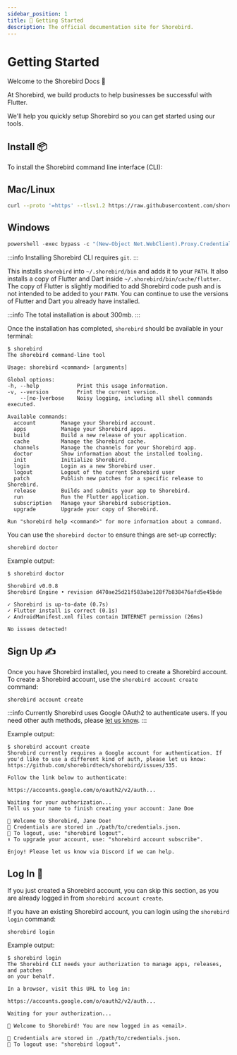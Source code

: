 ```yaml
---
sidebar_position: 1
title: 🚀 Getting Started
description: The official documentation site for Shorebird.
---
```


# Getting Started

Welcome to the Shorebird Docs 👋

At Shorebird, we build products to help businesses be successful with Flutter.

We'll help you quickly setup Shorebird so you can get started using our tools.

## Install 📦

To install the Shorebird command line interface (CLI):

## Mac/Linux

```bash
curl --proto '=https' --tlsv1.2 https://raw.githubusercontent.com/shorebirdtech/install/main/install.sh -sSf | sh
```

## Windows

```powershell
powershell -exec bypass -c "(New-Object Net.WebClient).Proxy.Credentials=[Net.CredentialCache]::DefaultNetworkCredentials;iwr('https://raw.githubusercontent.com/shorebirdtech/install/main/install.ps1')|iex"
```

:::info
Installing Shorebird CLI requires `git`.
:::

This installs `shorebird` into `~/.shorebird/bin` and adds it to your `PATH`. It
also installs a copy of Flutter and Dart inside
`~/.shorebird/bin/cache/flutter`. The copy of Flutter is slightly modified to
add Shorebird code push and is not intended to be added to your `PATH`. You can
continue to use the versions of Flutter and Dart you already have installed.

:::info
The total installation is about 300mb.
:::

Once the installation has completed, `shorebird` should be available in your
terminal:

```
$ shorebird
The shorebird command-line tool

Usage: shorebird <command> [arguments]

Global options:
-h, --help            Print this usage information.
-v, --version         Print the current version.
    --[no-]verbose    Noisy logging, including all shell commands executed.

Available commands:
  account        Manage your Shorebird account.
  apps           Manage your Shorebird apps.
  build          Build a new release of your application.
  cache          Manage the Shorebird cache.
  channels       Manage the channels for your Shorebird app.
  doctor         Show information about the installed tooling.
  init           Initialize Shorebird.
  login          Login as a new Shorebird user.
  logout         Logout of the current Shorebird user
  patch          Publish new patches for a specific release to Shorebird.
  release        Builds and submits your app to Shorebird.
  run            Run the Flutter application.
  subscription   Manage your Shorebird subscription.
  upgrade        Upgrade your copy of Shorebird.

Run "shorebird help <command>" for more information about a command.
```

You can use the `shorebird doctor` to ensure things are set-up correctly:

```
shorebird doctor
```

Example output:

```
$ shorebird doctor

Shorebird v0.0.8
Shorebird Engine • revision d470ae25d21f583abe128f7b838476afd5e45bde

✓ Shorebird is up-to-date (0.7s)
✓ Flutter install is correct (0.1s)
✓ AndroidManifest.xml files contain INTERNET permission (26ms)

No issues detected!
```

## Sign Up ✍️

Once you have Shorebird installed, you need to create a Shorebird account. To
create a Shorebird account, use the `shorebird account create` command:

```
shorebird account create
```

:::info
Currently Shorebird uses Google OAuth2 to authenticate users. If you need other
auth methods, please [let us
know](https://github.com/shorebirdtech/shorebird/issues/335).
:::

Example output:

```
$ shorebird account create
Shorebird currently requires a Google account for authentication. If you'd like to use a different kind of auth, please let us know: https://github.com/shorebirdtech/shorebird/issues/335.

Follow the link below to authenticate:

https://accounts.google.com/o/oauth2/v2/auth...

Waiting for your authorization...
Tell us your name to finish creating your account: Jane Doe

🎉 Welcome to Shorebird, Jane Doe!
🔑 Credentials are stored in ./path/to/credentials.json.
🚪 To logout, use: "shorebird logout".
⬆️ To upgrade your account, use: "shorebird account subscribe".

Enjoy! Please let us know via Discord if we can help.
```

## Log In 🔑

If you just created a Shorebird account, you can skip this section, as you
are already logged in from `shorebird account create`.

If you have an existing Shorebird account, you can login using the
`shorebird login` command:

```
shorebird login
```

Example output:

```
$ shorebird login
The Shorebird CLI needs your authorization to manage apps, releases, and patches
on your behalf.

In a browser, visit this URL to log in:

https://accounts.google.com/o/oauth2/v2/auth...

Waiting for your authorization...

🎉 Welcome to Shorebird! You are now logged in as <email>.

🔑 Credentials are stored in ./path/to/credentials.json.
🚪 To logout use: "shorebird logout".
```
